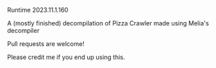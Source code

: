 Runtime 2023.11.1.160

A (mostly finished) decompilation of Pizza Crawler made using Melia's decompiler


Pull requests are welcome!

Please credit me if you end up using this.

